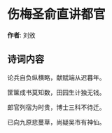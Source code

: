 # 伤梅圣俞直讲都官

**作者**: 刘攽

## 诗词内容

论兵自负纵横略，献赋端从迟暮年。

筐箧成书莫知数，田园生计独无钱。

郎官列宿为时贵，博士三科不待迁。

已向九原悲蔓草，尚疑吴市有神仙。

